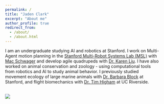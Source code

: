 ```yaml
---
permalink: /
title: "Jaden Clark"
excerpt: "About me"
author_profile: true
redirect_from: 
  - /about/
  - /about.html
---
```


I am an undergraduate studying AI and robotics at Stanford. I work on Multi-Agent motion planning in the [Stanford Multi-Robot Systems Lab (MSL)](https://msl.stanford.edu/) with [Mac Schwager](https://web.stanford.edu/~schwager/) and develop agile quadrupeds with [Dr. Karen Liu](https://engineering.stanford.edu/people/karen-liu). I have also worked on animal conservation and zoology - using computational tools from robotics and AI to study animal behavior. I previously studied movement ecology of large marine animals with [Dr. Barbara Block]([https://hopkinsmarinestation.stanford.edu/people/barbara-block]) at Stanford, and flight biomechanics with [Dr. Tim Higham](https://biomechanics.ucr.edu/) at UC Riverside.

 <br/><img src='/images/jaden_nurseshark.png'>
